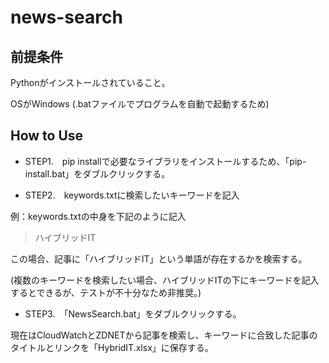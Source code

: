 # news-search
## 前提条件
Pythonがインストールされていること。

OSがWindows (.batファイルでプログラムを自動で起動するため)

## How to Use
- STEP1.　pip installで必要なライブラリをインストールするため、「pip-install.bat」をダブルクリックする。

- STEP2.　keywords.txtに検索したいキーワードを記入

例：keywords.txtの中身を下記のように記入
>ハイブリッドIT

この場合、記事に「ハイブリッドIT」という単語が存在するかを検索する。

(複数のキーワードを検索したい場合、ハイブリッドITの下にキーワードを記入するとできるが、テストが不十分なため非推奨。)

- STEP3.　「NewsSearch.bat」をダブルクリックする。

現在はCloudWatchとZDNETから記事を検索し、キーワードに合致した記事のタイトルとリンクを「HybridIT.xlsx」に保存する。
